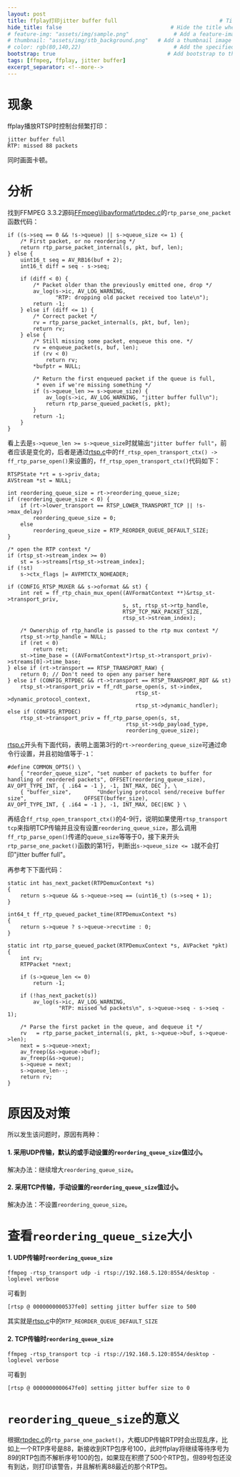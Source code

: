 ```yaml
---
layout: post
title: ffplay打印jitter buffer full                                # Title of the page
hide_title: false                                  # Hide the title when displaying the post, but shown in lists of posts
# feature-img: "assets/img/sample.png"              # Add a feature-image to the post
# thumbnail: "assets/img/stb_background.png"   # Add a thumbnail image on blog view
# color: rgb(80,140,22)                             # Add the specified color as feature image, and change link colors in post
bootstrap: true                                   # Add bootstrap to the page
tags: [ffmpeg, ffplay, jitter buffer]
excerpt_separator: <!--more-->
---
```


# 现象

ffplay播放RTSP时控制台频繁打印：

```
jitter buffer full
RTP: missed 88 packets
```

同时画面卡顿。

<!--more-->

# 分析

找到FFMPEG 3.3.2源码[FFmpeg\libavformat\rtpdec.c](https://github.com/FFmpeg/FFmpeg/blob/n3.3.2/libavformat/rtpdec.c)的`rtp_parse_one_packet`函数代码：

```
if ((s->seq == 0 && !s->queue) || s->queue_size <= 1) {
    /* First packet, or no reordering */
    return rtp_parse_packet_internal(s, pkt, buf, len);
} else {
    uint16_t seq = AV_RB16(buf + 2);
    int16_t diff = seq - s->seq;

    if (diff < 0) {
        /* Packet older than the previously emitted one, drop */
        av_log(s->ic, AV_LOG_WARNING,
               "RTP: dropping old packet received too late\n");
        return -1;
    } else if (diff <= 1) {
        /* Correct packet */
        rv = rtp_parse_packet_internal(s, pkt, buf, len);
        return rv;
    } else {
        /* Still missing some packet, enqueue this one. */
        rv = enqueue_packet(s, buf, len);
        if (rv < 0)
            return rv;
        *bufptr = NULL;

        /* Return the first enqueued packet if the queue is full,
         * even if we're missing something */
        if (s->queue_len >= s->queue_size) {
            av_log(s->ic, AV_LOG_WARNING, "jitter buffer full\n");
            return rtp_parse_queued_packet(s, pkt);
        }
        return -1;
    }
}
```

看上去是`s->queue_len >= s->queue_size`时就输出`"jitter buffer full"`，前者应该是变化的，后者是通过[rtsp.c](https://github.com/FFmpeg/FFmpeg/blob/n3.3.2/libavformat/rtsp.c)中的`ff_rtsp_open_transport_ctx() -> ff_rtp_parse_open()`来设置的，`ff_rtsp_open_transport_ctx()`代码如下：

```
RTSPState *rt = s->priv_data;
AVStream *st = NULL;

int reordering_queue_size = rt->reordering_queue_size;
if (reordering_queue_size < 0) {
    if (rt->lower_transport == RTSP_LOWER_TRANSPORT_TCP || !s->max_delay)
        reordering_queue_size = 0;
    else
        reordering_queue_size = RTP_REORDER_QUEUE_DEFAULT_SIZE;
}

/* open the RTP context */
if (rtsp_st->stream_index >= 0)
    st = s->streams[rtsp_st->stream_index];
if (!st)
    s->ctx_flags |= AVFMTCTX_NOHEADER;

if (CONFIG_RTSP_MUXER && s->oformat && st) {
    int ret = ff_rtp_chain_mux_open((AVFormatContext **)&rtsp_st->transport_priv,
                                    s, st, rtsp_st->rtp_handle,
                                    RTSP_TCP_MAX_PACKET_SIZE,
                                    rtsp_st->stream_index);

    /* Ownership of rtp_handle is passed to the rtp mux context */
    rtsp_st->rtp_handle = NULL;
    if (ret < 0)
        return ret;
    st->time_base = ((AVFormatContext*)rtsp_st->transport_priv)->streams[0]->time_base;
} else if (rt->transport == RTSP_TRANSPORT_RAW) {
    return 0; // Don't need to open any parser here
} else if (CONFIG_RTPDEC && rt->transport == RTSP_TRANSPORT_RDT && st)
    rtsp_st->transport_priv = ff_rdt_parse_open(s, st->index,
                                        rtsp_st->dynamic_protocol_context,
                                        rtsp_st->dynamic_handler);
else if (CONFIG_RTPDEC)
    rtsp_st->transport_priv = ff_rtp_parse_open(s, st,
                                     rtsp_st->sdp_payload_type,
                                     reordering_queue_size);
```

[rtsp.c](https://github.com/FFmpeg/FFmpeg/blob/n3.3.2/libavformat/rtsp.c)开头有下面代码，表明上面第3行的`rt->reordering_queue_size`可通过命令行设置，并且初始值等于`-1`：

```
#define COMMON_OPTS() \
    { "reorder_queue_size", "set number of packets to buffer for handling of reordered packets", OFFSET(reordering_queue_size), AV_OPT_TYPE_INT, { .i64 = -1 }, -1, INT_MAX, DEC }, \
    { "buffer_size",        "Underlying protocol send/receive buffer size",                  OFFSET(buffer_size),           AV_OPT_TYPE_INT, { .i64 = -1 }, -1, INT_MAX, DEC|ENC } \
```

再结合`ff_rtsp_open_transport_ctx()`的4-9行，说明如果使用`rtsp_transport tcp`来指明TCP传输并且没有设置`reordering_queue_size`，那么调用`ff_rtp_parse_open()`传递的`queue_size`等等于0，接下来开头`rtp_parse_one_packet()`函数的第1行，判断出`s->queue_size <= 1`就不会打印"jitter buffer full"。


再参考下下面代码：

```
static int has_next_packet(RTPDemuxContext *s)
{
    return s->queue && s->queue->seq == (uint16_t) (s->seq + 1);
}

int64_t ff_rtp_queued_packet_time(RTPDemuxContext *s)
{
    return s->queue ? s->queue->recvtime : 0;
}

static int rtp_parse_queued_packet(RTPDemuxContext *s, AVPacket *pkt)
{
    int rv;
    RTPPacket *next;

    if (s->queue_len <= 0)
        return -1;

    if (!has_next_packet(s))
        av_log(s->ic, AV_LOG_WARNING,
                "RTP: missed %d packets\n", s->queue->seq - s->seq - 1);

    /* Parse the first packet in the queue, and dequeue it */
    rv   = rtp_parse_packet_internal(s, pkt, s->queue->buf, s->queue->len);
    next = s->queue->next;
    av_freep(&s->queue->buf);
    av_freep(&s->queue);
    s->queue = next;
    s->queue_len--;
    return rv;
}
```

# 原因及对策

所以发生该问题时，原因有两种：

#### 1. 采用UDP传输，默认的或手动设置的`reordering_queue_size`值过小。

解决办法：继续增大`reordering_queue_size`。

#### 2. 采用TCP传输，手动设置的`reordering_queue_size`值过小。

解决办法：不设置`reordering_queue_size`。

# 查看`reordering_queue_size`大小

#### 1. UDP传输时`reordering_queue_size`

```
ffmpeg -rtsp_transport udp -i rtsp://192.168.5.120:8554/desktop -loglevel verbose
```

可看到

```
[rtsp @ 0000000000537fe0] setting jitter buffer size to 500
```

其实就是[rtsp.c](https://github.com/FFmpeg/FFmpeg/blob/n3.3.2/libavformat/rtsp.c)中的`RTP_REORDER_QUEUE_DEFAULT_SIZE`

#### 2. TCP传输时`reordering_queue_size`

```
ffmpeg -rtsp_transport tcp -i rtsp://192.168.5.120:8554/desktop -loglevel verbose
```

可看到
```
[rtsp @ 0000000000647fe0] setting jitter buffer size to 0
```

# `reordering_queue_size`的意义

根据[rtpdec.c](https://github.com/FFmpeg/FFmpeg/blob/n3.3.2/libavformat/rtpdec.c)的`rtp_parse_one_packet()`，大概UDP传输RTP时会出现乱序，比如上一个RTP序号是88，新接收到RTP包序号100，此时ffplay将继续等待序号为89的RTP包而不解析序号100的包，如果现在积攒了500个RTP包，但89号包还没有到达，则打印该警告，并且解析离88最近的那个RTP包。